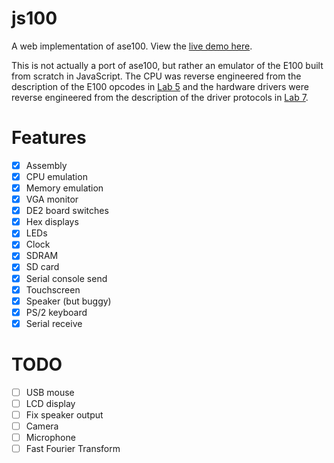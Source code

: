 # js100
A web implementation of ase100. View the [live demo here](https://raw.githack.com/peterapps/js100/master/index.html).

This is not actually a port of ase100, but rather an emulator of the E100 built from scratch in JavaScript. The CPU was reverse engineered from the description of the E100 opcodes in [Lab 5](https://grader2.eecs.umich.edu/engr100/lab5/) and the hardware drivers were reverse engineered from the description of the driver protocols in [Lab 7](https://grader2.eecs.umich.edu/engr100/lab7/).

# Features
- [x] Assembly
- [x] CPU emulation
- [x] Memory emulation
- [x] VGA monitor
- [x] DE2 board switches
- [x] Hex displays
- [x] LEDs
- [x] Clock
- [x] SDRAM
- [x] SD card
- [x] Serial console send
- [x] Touchscreen
- [x] Speaker (but buggy)
- [x] PS/2 keyboard
- [x] Serial receive

# TODO
- [ ] USB mouse
- [ ] LCD display
- [ ] Fix speaker output
- [ ] Camera
- [ ] Microphone
- [ ] Fast Fourier Transform
